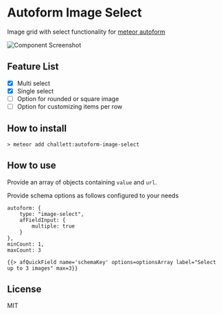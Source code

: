 Autoform Image Select
===================
Image grid with select functionality for [meteor autoform](https://github.com/aldeed/meteor-autoform)

![Component Screenshot](http://res.cloudinary.com/connordev/image/upload/v1472561985/Screen_Shot_2016-08-30_at_8.58.30_AM.png)

## Feature List
- [x] Multi select
- [x] Single select
- [ ] Option for rounded or square image
- [ ] Option for customizing items per row

## How to install
    > meteor add challett:autoform-image-select
    
## How to use
Provide an array of objects containing `value` and `url`.  

Provide schema options as follows configured to your needs


    autoform: {
        type: "image-select",
        afFieldInput: {
            multiple: true
        }
    },
    minCount: 1,
    maxCount: 3
    
    {{> afQuickField name='schemaKey' options=optionsArray label="Select up to 3 images" max=3}}


## License

MIT
